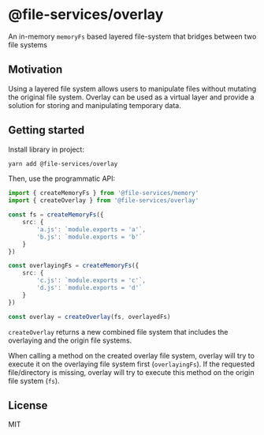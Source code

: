 # @file-services/overlay

An in-memory `memoryFs` based layered file-system that bridges between two file systems

## Motivation
Using a layered file system allows users to manipulate files without mutating the original file system. Overlay can be used as a virtual layer and provide a solution for storing and manipulating temporary data.

## Getting started

Install library in project:
```sh
yarn add @file-services/overlay
```

Then, use the programmatic API:
```ts
import { createMemoryFs } from '@file-services/memory'
import { createOverlay } from '@file-services/overlay'

const fs = createMemoryFs({
    src: {
        'a.js': `module.exports = 'a'`,
        'b.js': `module.exports = 'b'`
    }
})

const overlayingFs = createMemoryFs({
    src: {
        'c.js': `module.exports = 'c'`,
        'd.js': `module.exports = 'd'`
    }
})

const overlay = createOverlay(fs, overlayedFs)
```

`createOverlay` returns a new combined file system that includes the overlaying and the origin file systems.

When calling a method on the created overlay file system, overlay will try to execute it on the overlaying file system first (`overlayingFs`). If the requested file/directory is missing, overlay will try to execute this method on the origin file system (`fs`).

## License

MIT

